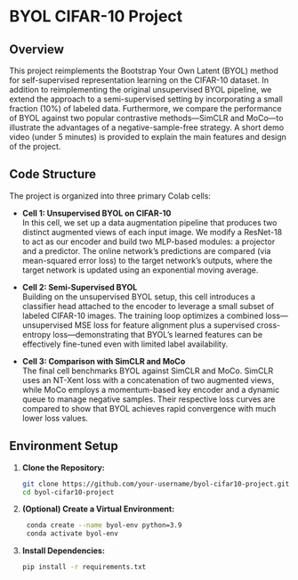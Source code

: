 # BYOL CIFAR-10 Project

## Overview
This project reimplements the Bootstrap Your Own Latent (BYOL) method for self-supervised representation learning on the CIFAR-10 dataset. In addition to reimplementing the original unsupervised BYOL pipeline, we extend the approach to a semi-supervised setting by incorporating a small fraction (10%) of labeled data. Furthermore, we compare the performance of BYOL against two popular contrastive methods—SimCLR and MoCo—to illustrate the advantages of a negative-sample-free strategy. A short demo video (under 5 minutes) is provided to explain the main features and design of the project.

## Code Structure
The project is organized into three primary Colab cells:
- **Cell 1: Unsupervised BYOL on CIFAR-10**  
  In this cell, we set up a data augmentation pipeline that produces two distinct augmented views of each input image. We modify a ResNet-18 to act as our encoder and build two MLP-based modules: a projector and a predictor. The online network’s predictions are compared (via mean-squared error loss) to the target network’s outputs, where the target network is updated using an exponential moving average.
  
- **Cell 2: Semi-Supervised BYOL**  
  Building on the unsupervised BYOL setup, this cell introduces a classifier head attached to the encoder to leverage a small subset of labeled CIFAR-10 images. The training loop optimizes a combined loss—unsupervised MSE loss for feature alignment plus a supervised cross-entropy loss—demonstrating that BYOL’s learned features can be effectively fine-tuned even with limited label availability.
  
- **Cell 3: Comparison with SimCLR and MoCo**  
  The final cell benchmarks BYOL against SimCLR and MoCo. SimCLR uses an NT-Xent loss with a concatenation of two augmented views, while MoCo employs a momentum-based key encoder and a dynamic queue to manage negative samples. Their respective loss curves are compared to show that BYOL achieves rapid convergence with much lower loss values.

## Environment Setup

1. **Clone the Repository:**

   ```bash
   git clone https://github.com/your-username/byol-cifar10-project.git
   cd byol-cifar10-project

2. **(Optional) Create a Virtual Environment:**
   ```bash
    conda create --name byol-env python=3.9
    conda activate byol-env

3. **Install Dependencies:**
    ```bash
   pip install -r requirements.txt

